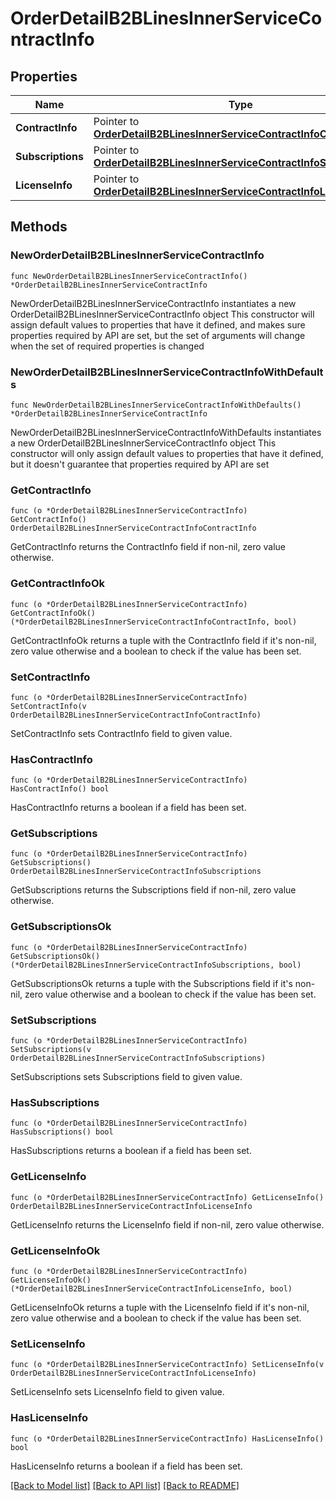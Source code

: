 # OrderDetailB2BLinesInnerServiceContractInfo

## Properties

Name | Type | Description | Notes
------------ | ------------- | ------------- | -------------
**ContractInfo** | Pointer to [**OrderDetailB2BLinesInnerServiceContractInfoContractInfo**](OrderDetailB2BLinesInnerServiceContractInfoContractInfo.md) |  | [optional] 
**Subscriptions** | Pointer to [**OrderDetailB2BLinesInnerServiceContractInfoSubscriptions**](OrderDetailB2BLinesInnerServiceContractInfoSubscriptions.md) |  | [optional] 
**LicenseInfo** | Pointer to [**OrderDetailB2BLinesInnerServiceContractInfoLicenseInfo**](OrderDetailB2BLinesInnerServiceContractInfoLicenseInfo.md) |  | [optional] 

## Methods

### NewOrderDetailB2BLinesInnerServiceContractInfo

`func NewOrderDetailB2BLinesInnerServiceContractInfo() *OrderDetailB2BLinesInnerServiceContractInfo`

NewOrderDetailB2BLinesInnerServiceContractInfo instantiates a new OrderDetailB2BLinesInnerServiceContractInfo object
This constructor will assign default values to properties that have it defined,
and makes sure properties required by API are set, but the set of arguments
will change when the set of required properties is changed

### NewOrderDetailB2BLinesInnerServiceContractInfoWithDefaults

`func NewOrderDetailB2BLinesInnerServiceContractInfoWithDefaults() *OrderDetailB2BLinesInnerServiceContractInfo`

NewOrderDetailB2BLinesInnerServiceContractInfoWithDefaults instantiates a new OrderDetailB2BLinesInnerServiceContractInfo object
This constructor will only assign default values to properties that have it defined,
but it doesn't guarantee that properties required by API are set

### GetContractInfo

`func (o *OrderDetailB2BLinesInnerServiceContractInfo) GetContractInfo() OrderDetailB2BLinesInnerServiceContractInfoContractInfo`

GetContractInfo returns the ContractInfo field if non-nil, zero value otherwise.

### GetContractInfoOk

`func (o *OrderDetailB2BLinesInnerServiceContractInfo) GetContractInfoOk() (*OrderDetailB2BLinesInnerServiceContractInfoContractInfo, bool)`

GetContractInfoOk returns a tuple with the ContractInfo field if it's non-nil, zero value otherwise
and a boolean to check if the value has been set.

### SetContractInfo

`func (o *OrderDetailB2BLinesInnerServiceContractInfo) SetContractInfo(v OrderDetailB2BLinesInnerServiceContractInfoContractInfo)`

SetContractInfo sets ContractInfo field to given value.

### HasContractInfo

`func (o *OrderDetailB2BLinesInnerServiceContractInfo) HasContractInfo() bool`

HasContractInfo returns a boolean if a field has been set.

### GetSubscriptions

`func (o *OrderDetailB2BLinesInnerServiceContractInfo) GetSubscriptions() OrderDetailB2BLinesInnerServiceContractInfoSubscriptions`

GetSubscriptions returns the Subscriptions field if non-nil, zero value otherwise.

### GetSubscriptionsOk

`func (o *OrderDetailB2BLinesInnerServiceContractInfo) GetSubscriptionsOk() (*OrderDetailB2BLinesInnerServiceContractInfoSubscriptions, bool)`

GetSubscriptionsOk returns a tuple with the Subscriptions field if it's non-nil, zero value otherwise
and a boolean to check if the value has been set.

### SetSubscriptions

`func (o *OrderDetailB2BLinesInnerServiceContractInfo) SetSubscriptions(v OrderDetailB2BLinesInnerServiceContractInfoSubscriptions)`

SetSubscriptions sets Subscriptions field to given value.

### HasSubscriptions

`func (o *OrderDetailB2BLinesInnerServiceContractInfo) HasSubscriptions() bool`

HasSubscriptions returns a boolean if a field has been set.

### GetLicenseInfo

`func (o *OrderDetailB2BLinesInnerServiceContractInfo) GetLicenseInfo() OrderDetailB2BLinesInnerServiceContractInfoLicenseInfo`

GetLicenseInfo returns the LicenseInfo field if non-nil, zero value otherwise.

### GetLicenseInfoOk

`func (o *OrderDetailB2BLinesInnerServiceContractInfo) GetLicenseInfoOk() (*OrderDetailB2BLinesInnerServiceContractInfoLicenseInfo, bool)`

GetLicenseInfoOk returns a tuple with the LicenseInfo field if it's non-nil, zero value otherwise
and a boolean to check if the value has been set.

### SetLicenseInfo

`func (o *OrderDetailB2BLinesInnerServiceContractInfo) SetLicenseInfo(v OrderDetailB2BLinesInnerServiceContractInfoLicenseInfo)`

SetLicenseInfo sets LicenseInfo field to given value.

### HasLicenseInfo

`func (o *OrderDetailB2BLinesInnerServiceContractInfo) HasLicenseInfo() bool`

HasLicenseInfo returns a boolean if a field has been set.


[[Back to Model list]](../README.md#documentation-for-models) [[Back to API list]](../README.md#documentation-for-api-endpoints) [[Back to README]](../README.md)


